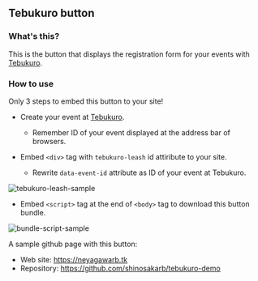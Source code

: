 ## Tebukuro button
### What's this? 

This is the button that displays the registration form for your events with [Tebukuro](https://tebukuro.shinosakarb.org/).

### How to use

Only 3 steps to embed this button to your site!

- Create your event at [Tebukuro](https://tebukuro.shinosakarb.org/).
  - Remember ID of your event displayed at the address bar of browsers.

- Embed `<div>` tag with `tebukuro-leash` id attiribute to your site.
  - Rewrite `data-event-id` attribute as ID of your event at Tebukuro. 
  
![tebukuro-leash-sample](https://user-images.githubusercontent.com/10824691/46779241-ddadcc80-cd51-11e8-9502-2cd1a21ced13.png)
  

- Embed `<script>` tag at the end of `<body>` tag to download this button bundle.

![bundle-script-sample](https://user-images.githubusercontent.com/10824691/46779285-0209a900-cd52-11e8-8c58-09aa836ea109.png)


A sample github page with this button:

- Web site: https://neyagawarb.tk
- Repository: https://github.com/shinosakarb/tebukuro-demo
